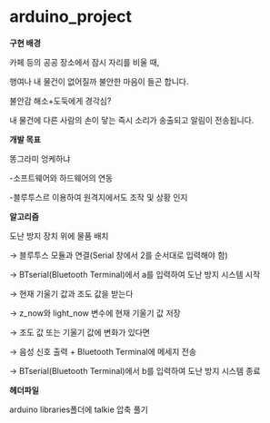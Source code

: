 # arduino_project
**구현 배경**

카페 등의 공공 장소에서 잠시 자리를 비울 때, 

행여나 내 물건이 없어질까 불안한 마음이 들곤 합니다. 

불안감 해소+도둑에게 경각심?

내 물건에 다른 사람의 손이 닿는 즉시 소리가 송출되고 알림이 전송됩니다.

**개발 목표**

똥그라미 엉케하냐

-소프트웨어와 하드웨어의 연동

-블루투스르 이용하여 원격지에서도 조작 및 상황 인지 

**알고리즘**

도난 방지 장치 위에 물품 배치

→  블루투스 모듈과 연결(Serial 창에서 2를 순서대로 입력해야 함)

→  BTserial(Bluetooth Terminal)에서 a를 입력하여 도난 방지 시스템 시작

→ 현재 기울기 값과 조도 값을 받는다 

→ z_now와 light_now 변수에 현재 기울기 값 저장  

→ 조도 값 또는 기울기 값에 변화가 있다면

→ 음성 신호 출력 + Bluetooth Terminal에 메세지 전송

→ BTserial(Bluetooth Terminal)에서 b를 입력하여 도난 방지 시스템 종료


**헤더파일**


arduino libraries폴더에 talkie 압축 풀기

